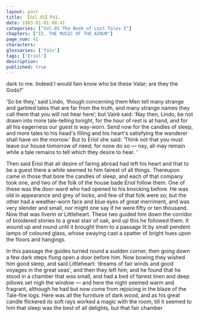 ```yaml
---
layout: post
title: 【Vol.01】P41.
date: 1983-01-01 00:41
categories: ["Vol.01 The Book of Lost Tales I"]
chapters: ["II. THE MUSIC OF THE AINUR"]
page_num: 41
characters: 
glossaries: ['fain']
tags: ['Eriol']
description: 
published: true
---
```


<p style="text-indent: 0;">
dark to me. Indeed I would fain know who be these Valar; are they the Gods?’
</p>

‘So be they,’ said Lindo, ‘though concerning them Men tell many strange and garbled tales that are far from the truth, and many strange names they call them that you will not hear here’; but Vairë said: ‘Nay then, Lindo, be not drawn into more tale-telling tonight, for the hour of rest is at hand, and for all his eagerness our guest is way-worn. Send now for the candles of sleep, and more tales to his head's filling and his heart's satisfying the wanderer shall have on the morrow.’ But to Eriol she said: ‘Think not that you must leave our house tomorrow of need; for none do so — nay, all may remain while a tale remains to tell which they desire to hear. ’

Then said Eriol that all desire of faring abroad had left his heart and that to be a guest there a while seemed to him fairest of all things. Thereupon came in those that bore the candles of sleep, and each of that company took one, and two of the folk of the house bade Eriol follow them. One of these was the door-ward who had opened to his knocking before. He was old in appearance and grey of locks, and few of that folk were so; but the other had a weather-worn face and blue eyes of great merriment, and was very slender and small, nor might one say if he were fifty or ten thousand. Now that was Ilverin or Littleheart. These two guided him down the corridor of broidered stories to a great stair of oak, and up this he followed them. It wound up and round until it brought them to a passage lit by small pendent lamps of coloured glass, whose swaying cast a spatter of bright hues upon the floors and hangings.

In this passage the guides turned round a sudden corner, then going down a few dark steps flung open a door before him. Now bowing they wished him good sleep, and said Littleheart: ‘dreams of fair winds and good voyages in the great seas', and then they left him; and he found that he stood in a chamber that was small, and had a bed of fairest linen and deep pillows set nigh the window — and here the night seemed warm and fragrant, although he had but now come from rejoicing in the blaze of the Tale-fire logs. Here was all the furniture of dark wood, and as his great candle flickered its soft rays worked a magic with the room, till it seemed to him that sleep was the best of all delights, but that fair chamber

